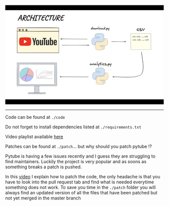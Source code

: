 <div align="center">
  <img src="./architecture.png"><br>
</div>

---

Code can be found at `./code`

Do not forget to install dependencies listed at `./requirements.txt`

Video playlist available [here](https://youtube.com/playlist?list=PLeOoFBQ0kLpM1GHm4qhxRPF4A8WdlTwsA)


Patches can be found at `./patch`... but why should you patch pytube !?

Pytube is having a few issues recently and I guess they are struggling to find maintainers.
Luckily the project is very popular and as soons as something breaks a patch is pushed.

In this [video](https://youtu.be/Or7aNnrLF6s) I explain how to patch the code, the only headache is that you have to look into the pull request
tab and find what is needed everytime something does not work.
To save you time in the `./patch` folder you will always
find an updated version of all the files that have been patched but not yet merged in the master branch
